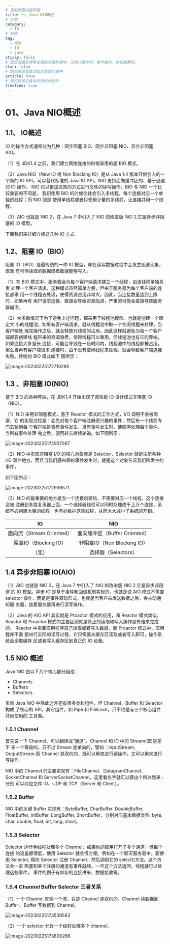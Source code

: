 ```yaml
---
# 当前页面内容标题
title: 一、Java NIO概述
# 分类
category:
  - IO
# 标签
tag: 
  - NIO
  - IO
  - java
sticky: false
# 是否收藏在博客主题的文章列表中，当填入数字时，数字越大，排名越靠前。
star: false
# 是否将该文章添加至文章列表中
article: true
# 是否将该文章添加至时间线中
timeline: true
---
```


# 01、Java NIO概述

## 1.1、 IO概述

IO 的操作方式通常分为几种：同步阻塞 BIO、同步非阻塞 NIO、异步非阻塞 AIO。 

（1）在 JDK1.4 之前，我们建立网络连接的时候采用的是 BIO 模式。 

（2）Java NIO（New IO 或 Non Blocking IO）是从 Java 1.4 版本开始引入的一个新的 IO API，可以替代标准的 Java IO API。NIO 支持面向缓冲区的、基于通道的 IO 操作。 NIO 将以更加高效的方式进行文件的读写操作。BIO 与 NIO 一个比较重要的不同是， 我们使用 BIO 的时候往往会引入多线程，每个连接对应一个单独的线程；而 NIO 则是 使用单线程或者只使用少量的多线程，让连接共用一个线程。 

（3）AIO 也就是 NIO 2，在 Java 7 中引入了 NIO 的改进版 NIO 2,它是异步非阻塞的 IO 模型。 

下面我们来详细介绍这几种 IO 方式

## 1.2、阻塞 IO（BIO）

阻塞 IO（BIO）是最传统的一种 IO 模型，即在读写数据过程中会发生阻塞现象，直至 有可供读取的数据或者数据能够写入。

（1）在 BIO 模式中，服务器会为每个客户端请求建立一个线程，由该线程单独负责 处理一个客户请求，这种模式虽然简单方便，但由于服务器为每个客户端的连接都采 用一个线程去处理，使得资源占用非常大。因此，当连接数量达到上限时，如果再有 用户请求连接，直接会导致资源瓶颈，严重的可能会直接导致服务器崩溃。 

（2）大多数情况下为了避免上述问题，都采用了线程池模型。也就是创建一个固定大 小的线程池，如果有客户端请求，就从线程池中取一个空闲线程来处理，当客户端处 理完操作之后，就会释放对线程的占用。因此这样就避免为每一个客户端都要创建线 程带来的资源浪费，使得线程可以重用。但线程池也有它的弊端，如果连接大多是长 连接，可能会导致在一段时间内，线程池中的线程都被占用，那么当再有客户端请求 连接时，由于没有空闲线程来处理，就会导致客户端连接失败。传统的 BIO 模式如下 图所示：

![image-20230225172710290](./images/image-20230225172710290.png)

## **1.3 、非阻塞 IO(NIO)**

基于 BIO 的各种弊端，在 JDK1.4 开始出现了高性能 IO 设计模式非阻塞 IO（NIO）。

（1）NIO 采用非阻塞模式，基于 Reactor 模式的工作方式，I/O 调用不会被阻塞，它 的实现过程是：会先对每个客户端注册感兴趣的事件，然后有一个线程专门去轮询每 个客户端是否有事件发生，当有事件发生时，便顺序处理每个事件，当所有事件处理 完之后，便再转去继续轮询。如下图所示：

![image-20230225172907067](./images/image-20230225172907067.png)

（2）NIO 中实现非阻塞 I/O 的核心对象就是 Selector，Selector 就是注册各种 I/O 事件地方，而且当我们感兴趣的事件发生时，就是这个对象告诉我们所发生的事件， 

如下图所示： 

![image-20230225172936571](./images/image-20230225172936571.png)

（3）NIO 的最重要的地方是当一个连接创建后，不需要对应一个线程，这个连接会被 注册到多路复用器上面，一个选择器线程可以同时处理成千上万个连接，系统不必创建大量的线程，也不必维护这些线程，从而大大减小了系统的开销。

|            IO             |              NIO              |
| :-----------------------: | :---------------------------: |
| 面向流（Stream Oriented） | 面向缓冲区（Buffer Oriented） |
|   阻塞IO（Blocking IO）   |  非阻塞IO（Non Blocking IO）  |
|          （无）           |      选择器（Selectors）      |

## **1.4** **异步非阻塞** **IO**(AIO)

（1）AIO 也就是 NIO 2，在 Java 7 中引入了 NIO 的改进版 NIO 2,它是异步非阻塞 的 IO 模型。异步 IO 是基于事件和回调机制实现的，也就是说 AIO 模式不需要selector 操作，而是是事件驱动形式，也就是当客户端发送数据之后，会主动通知服 务器，接着服务器再进行读写操作。

（2）Java 的 AIO API 其实就是 Proactor 模式的应用，和 Reactor 模式类似。 Reactor 和 Proactor 模式的主要区别就是真正的读取和写入操作是有谁来完成的， Reactor 中需要应用程序自己读取或者写入数据，而 Proactor 模式中，应用程序不需 要进行实际的读写过程，它只需要从缓存区读取或者写入即可，操作系统会读取缓存 区或者写入缓存区到真正的 IO 设备。 

## **1.5 NIO 概述**

Java NIO 由以下几个核心部分组成： 

-  Channels 
- Buffers 
- Selectors

虽然 Java NIO 中除此之外还有很多类和组件，但 Channel，Buffer 和 Selector 构成 了核心的 API。其它组件，如 Pipe 和 FileLock，只不过是与三个核心组件共同使用的 工具类。

### **1.5.1 Channel**

首先说一下 Channel，可以翻译成“通道”。Channel 和 IO 中的 Stream(流)是差不 多一个等级的。只不过 Stream 是单向的，譬如：InputStream, OutputStream.而 Channel 是双向的，既可以用来进行读操作，又可以用来进行写操作。 

NIO 中的 Channel 的主要实现有：FileChannel、DatagramChannel、 SocketChannel 和 ServerSocketChannel，这里看名字就可以猜出个所以然来：分别 可以对应文件 IO、UDP 和 TCP（Server 和 Client）。

### **1.5.2 Buffer** 

NIO 中的关键 Buffer 实现有：ByteBuffer, CharBuffer, DoubleBuffer, FloatBuffer, IntBuffer, LongBuffer, ShortBuffer，分别对应基本数据类型: byte, char, double, float, int, long, short。 

### **1.5.3 Selector** 

Selector 运行单线程处理多个 Channel，如果你的应用打开了多个通道，但每个连接 的流量都很低，使用 Selector 就会很方便。例如在一个聊天服务器中。要使用 Selector, 得向 Selector 注册 Channel，然后调用它的 select()方法。这个方法会一直 阻塞到某个注册的通道有事件就绪。一旦这个方法返回，线程就可以处理这些事件， 事件的例子有如新的连接进来、数据接收等。

### **1.5.4** **Channel Buffer Selector 三者关系** 

（1）一个 Channel 就像一个流，只是 Channel 是双向的，Channel 读数据到 Buffer， Buffer 写数据到 Channel。 

![image-20230225173539583](./images/image-20230225173539583.png)

（2）一个 selector 允许一个线程处理多个 channel。

![image-20230225173600266](./images/image-20230225173600266.png)
